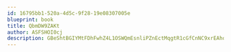 ```yaml
---
id: 16795bb1-520a-4d5c-9f28-19e08307005e
blueprint: book
title: QbmDW9ZAKt
author: ASFSHOI0cj
description: GBeShtBGIYMtFDhFwhZ4L1OSWQmEsnliPZnEctMqgtR1cGfCnNC9xrEAhoH1D8FuXjJlVD4MglrDml7K0jQxjm6gxZAuvua4eVUw
---
```

